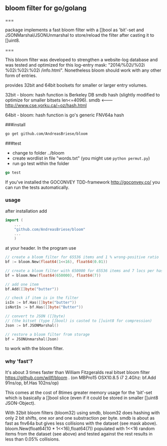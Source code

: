 ## bloom filter for go/golang
===

package implements a fast bloom filter with a []bool as 'bit'-set and JSONMarshal/JSONUnmarshal to store/reload the filter after casting it to []uint8. 

===

This bloom filter was developed to strengthen a website-log database and was tested and optimized for this log-entry mask: "2014/%02i/%02i %02i:%02i:%02i /info.html". 
Nonetheless bloom should work with any other form of entries. 

provides 32bit and 64bit boolsets for smaller or larger entry volumes. 

32bit - bloom: hash function is Berkeley DB smdb hash (slightly modified to optimize for smaller bitsets len<=4096). smdb <--- http://www.cse.yorku.ca/~oz/hash.html

64bit - bloom: hash function is go's generic FNV64a hash 

###install

```sh
go get github.com/AndreasBriese/bloom
```

###test
+ change to folder ../bloom 
+ create wordlist in file "words.txt" (you might use `python permut.py`)
+ run go test within the folder

```go
go test
```

If you've installed the GOCONVEY TDD-framework http://goconvey.co/ you can run the tests automatically.

### usage

after installation add

```go
import (
	...
	"github.com/AndreasBriese/bloom"
	...
	)
```

at your header. In the program use

```go
// create a bloom filter for 65536 items and 1 % wrong-positive ratio 
bf := bloom.New(float64(1<<16), float64(0.01))

// create a bloom filter with 650000 for 65536 items and 7 locs per hash
bf = bloom.New(float64(650000), float64(7))

// add one item
bf.Add([]byte("butter"))

// check if item is in the filter
isIn := bf.Has([]byte("butter"))
isNotIn := bf.Has([]byte("Butter"))

// convert to JSON ([]byte) 
// (the bitset (type []bool) is casted to []uint8 for compression)
Json := bf.JSONMarshal()

// restore a bloom filter from storage 
bf = JSONUnmarshal(Json)
```

to work with the bloom filter.

### why 'fast'? 

It's about 3 times faster than William Fitzgeralds real bitset bloom filter https://github.com/willf/bloom . (on MBPro15 OSX10.8.5 i7 2.4Ghz: bf.Add 91ns/op, bf.Has 102ns/op)

This comes at the cost of 8times greater memory usage for the 'bit'-set which is basically a []bool slice (even if it could be stored in smaller []uint8 JSON-Object). 

With 32bit bloom filters (bloom32) using smdb, bloom32 does hashing with only 2 bit shifts, one xor and one substraction per byte. smdb is about as fast as fnv64a but gives less collisions with the dataset (see mask above). bloom.New(float64(10 * 1<<16),float64(7)) populated with 1<<16 random items from the dataset (see above) and tested against the rest results in less than 0.05% collisions.   
